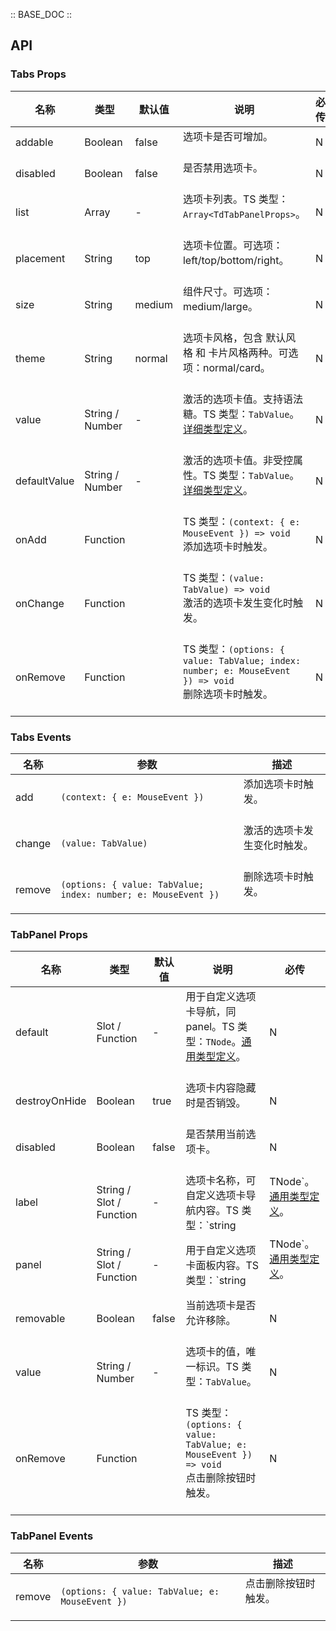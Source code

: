 :: BASE_DOC ::

## API
### Tabs Props

名称 | 类型 | 默认值 | 说明 | 必传
-- | -- | -- | -- | --
addable | Boolean | false | 选项卡是否可增加。<br/><br/> | N
disabled | Boolean | false | 是否禁用选项卡。<br/><br/> | N
list | Array | - | 选项卡列表。TS 类型：`Array<TdTabPanelProps>`。<br/><br/> | N
placement | String | top | 选项卡位置。可选项：left/top/bottom/right。<br/><br/> | N
size | String | medium | 组件尺寸。可选项：medium/large。<br/><br/> | N
theme | String | normal | 选项卡风格，包含 默认风格 和 卡片风格两种。可选项：normal/card。<br/><br/> | N
value | String / Number | - | 激活的选项卡值。支持语法糖。TS 类型：`TabValue`。[详细类型定义](https://github.com/Tencent/tdesign-vue/tree/develop/src/tabs/type.ts)。<br/><br/> | N
defaultValue | String / Number | - | 激活的选项卡值。非受控属性。TS 类型：`TabValue`。[详细类型定义](https://github.com/Tencent/tdesign-vue/tree/develop/src/tabs/type.ts)。<br/><br/> | N
onAdd | Function |  | TS 类型：`(context: { e: MouseEvent }) => void`<br/>添加选项卡时触发。<br/><br/> | N
onChange | Function |  | TS 类型：`(value: TabValue) => void`<br/>激活的选项卡发生变化时触发。<br/><br/> | N
onRemove | Function |  | TS 类型：`(options: { value: TabValue; index: number; e: MouseEvent }) => void`<br/>删除选项卡时触发。<br/><br/> | N

### Tabs Events

名称 | 参数 | 描述
-- | -- | --
add | `(context: { e: MouseEvent })` | 添加选项卡时触发。<br/><br/>
change | `(value: TabValue)` | 激活的选项卡发生变化时触发。<br/><br/>
remove | `(options: { value: TabValue; index: number; e: MouseEvent })` | 删除选项卡时触发。<br/><br/>

### TabPanel Props

名称 | 类型 | 默认值 | 说明 | 必传
-- | -- | -- | -- | --
default | Slot / Function | - | 用于自定义选项卡导航，同 panel。TS 类型：`TNode`。[通用类型定义](https://github.com/Tencent/tdesign-vue/blob/develop/src/common.ts)。<br/><br/> | N
destroyOnHide | Boolean | true | 选项卡内容隐藏时是否销毁。<br/><br/> | N
disabled | Boolean | false | 是否禁用当前选项卡。<br/><br/> | N
label | String / Slot / Function | - | 选项卡名称，可自定义选项卡导航内容。TS 类型：`string | TNode`。[通用类型定义](https://github.com/Tencent/tdesign-vue/blob/develop/src/common.ts)。<br/><br/> | N
panel | String / Slot / Function | - | 用于自定义选项卡面板内容。TS 类型：`string | TNode`。[通用类型定义](https://github.com/Tencent/tdesign-vue/blob/develop/src/common.ts)。<br/><br/> | N
removable | Boolean | false | 当前选项卡是否允许移除。<br/><br/> | N
value | String / Number | - | 选项卡的值，唯一标识。TS 类型：`TabValue`。<br/><br/> | N
onRemove | Function |  | TS 类型：`(options: { value: TabValue; e: MouseEvent }) => void`<br/>点击删除按钮时触发。<br/><br/> | N

### TabPanel Events

名称 | 参数 | 描述
-- | -- | --
remove | `(options: { value: TabValue; e: MouseEvent })` | 点击删除按钮时触发。<br/><br/>
